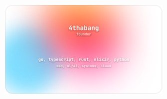 ![4thabang](https://github.com/4thabang/4thabang/blob/master/github-banner-1.png?raw=true)
<!--
**4thabang/4thabang** is a ✨ _special_ ✨ repository because its `README.md` (this file) appears on your GitHub profile.


### 👋 About Me:

My name is Thabang. I am a founder currently working on lower level infrastructure technology in the machine learning operations (MLOps) space.

### 🚀 Working On:
I am currently working on [_**deploi.ai**_](https://deploi.ai).<br/><br/>
We are building infrastructure for teams to effortlessly `deploy`, `test`, and `monitor` their machine learning and deep learning models in collaborative staging environments in order to validate model accuracy, eradicate data bias, reduce model drift and train alongside real-world data, all before deploying a model into production.
<br/><br/>
If you are interested in changing the advent of machine learning alongside a dedicated team of young visionaries, [get in touch](mailto:thabang@fordabl.com)!

### 🌄 Our Mission:
Our mission is to aid progress toward faultless machine learning & deep learning models for a safer and more autonomous future by starting at the infrastructure level.
-->
